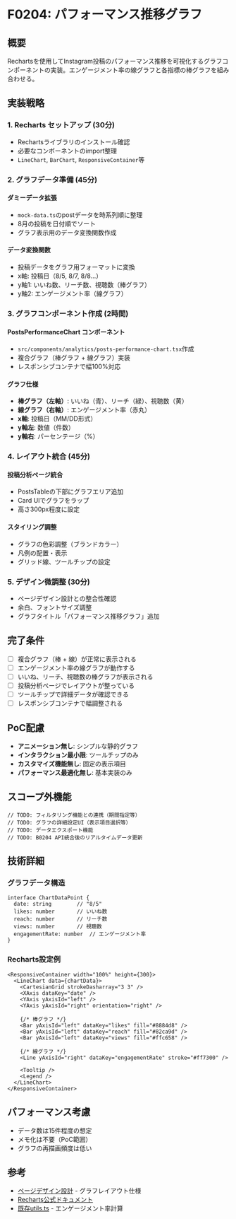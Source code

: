 # F0204: パフォーマンス推移グラフ

## 概要
Rechartsを使用してInstagram投稿のパフォーマンス推移を可視化するグラフコンポーネントの実装。エンゲージメント率の線グラフと各指標の棒グラフを組み合わせる。

## 実装戦略

### 1. Recharts セットアップ (30分)
- Rechartsライブラリのインストール確認
- 必要なコンポーネントのimport整理
- `LineChart`, `BarChart`, `ResponsiveContainer`等

### 2. グラフデータ準備 (45分)
#### ダミーデータ拡張
- `mock-data.ts`のpostデータを時系列順に整理
- 8月の投稿を日付順でソート
- グラフ表示用のデータ変換関数作成

#### データ変換関数
- 投稿データをグラフ用フォーマットに変換
- x軸: 投稿日（8/5, 8/7, 8/8...）
- y軸1: いいね数、リーチ数、視聴数（棒グラフ）
- y軸2: エンゲージメント率（線グラフ）

### 3. グラフコンポーネント作成 (2時間)
#### PostsPerformanceChart コンポーネント
- `src/components/analytics/posts-performance-chart.tsx`作成
- 複合グラフ（棒グラフ + 線グラフ）実装
- レスポンシブコンテナで幅100%対応

#### グラフ仕様
- **棒グラフ（左軸）**: いいね（青）、リーチ（緑）、視聴数（黄）
- **線グラフ（右軸）**: エンゲージメント率（赤丸）
- **x軸**: 投稿日（MM/DD形式）
- **y軸左**: 数値（件数）
- **y軸右**: パーセンテージ（%）

### 4. レイアウト統合 (45分)
#### 投稿分析ページ統合
- PostsTableの下部にグラフエリア追加
- Card UIでグラフをラップ
- 高さ300px程度に設定

#### スタイリング調整
- グラフの色彩調整（ブランドカラー）
- 凡例の配置・表示
- グリッド線、ツールチップの設定

### 5. デザイン微調整 (30分)
- ページデザイン設計との整合性確認
- 余白、フォントサイズ調整
- グラフタイトル「パフォーマンス推移グラフ」追加

## 完了条件
- [ ] 複合グラフ（棒 + 線）が正常に表示される
- [ ] エンゲージメント率の線グラフが動作する
- [ ] いいね、リーチ、視聴数の棒グラフが表示される
- [ ] 投稿分析ページでレイアウトが整っている
- [ ] ツールチップで詳細データが確認できる
- [ ] レスポンシブコンテナで幅調整される

## PoC配慮
- **アニメーション無し**: シンプルな静的グラフ
- **インタラクション最小限**: ツールチップのみ
- **カスタマイズ機能無し**: 固定の表示項目
- **パフォーマンス最適化無し**: 基本実装のみ

## スコープ外機能
```tsx
// TODO: フィルタリング機能との連携（期間指定等）
// TODO: グラフの詳細設定UI（表示項目選択等）
// TODO: データエクスポート機能
// TODO: B0204 API統合後のリアルタイムデータ更新
```

## 技術詳細

### グラフデータ構造
```tsx
interface ChartDataPoint {
  date: string        // "8/5"
  likes: number       // いいね数
  reach: number       // リーチ数  
  views: number       // 視聴数
  engagementRate: number  // エンゲージメント率
}
```

### Recharts設定例
```tsx
<ResponsiveContainer width="100%" height={300}>
  <LineChart data={chartData}>
    <CartesianGrid strokeDasharray="3 3" />
    <XAxis dataKey="date" />
    <YAxis yAxisId="left" />
    <YAxis yAxisId="right" orientation="right" />
    
    {/* 棒グラフ */}
    <Bar yAxisId="left" dataKey="likes" fill="#8884d8" />
    <Bar yAxisId="left" dataKey="reach" fill="#82ca9d" />
    <Bar yAxisId="left" dataKey="views" fill="#ffc658" />
    
    {/* 線グラフ */}
    <Line yAxisId="right" dataKey="engagementRate" stroke="#ff7300" />
    
    <Tooltip />
    <Legend />
  </LineChart>
</ResponsiveContainer>
```

## パフォーマンス考慮
- データ数は15件程度の想定
- メモ化は不要（PoC範囲）
- グラフの再描画頻度は低い

## 参考
- [ページデザイン設計](../requirement-definition/03-page-design.md) - グラフレイアウト仕様
- [Recharts公式ドキュメント](https://recharts.org/en-US/)
- [既存utils.ts](../../frontend/src/lib/utils.ts) - エンゲージメント率計算